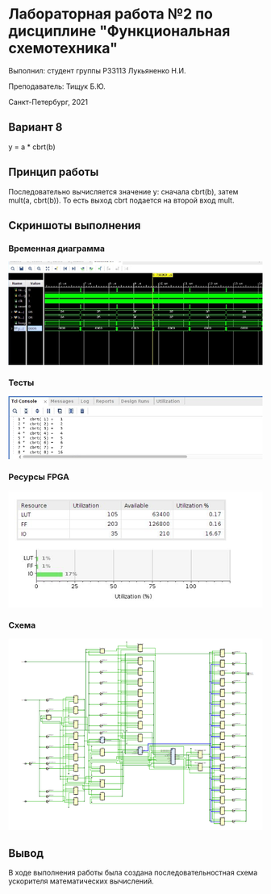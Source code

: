 # Лабораторная работа №2 по дисциплине "Функциональная схемотехника"
Выполнил: студент группы P33113 Лукьяненко Н.И.

Преподаватель: Тищук Б.Ю. 

Санкт-Петербург, 2021

## Вариант 8
y = a * cbrt(b)

## Принцип работы
Последовательно вычисляется значение y: сначала cbrt(b), затем mult(a, cbrt(b)). То есть выход cbrt подается на второй вход mult.

## Скриншоты выполнения
### Временная диаграмма
![](https://github.com/BeeRHaZaRD/Circuit-Design/blob/main/lab2/img/time_diagram.png)

### Тесты
![](https://github.com/BeeRHaZaRD/Circuit-Design/blob/main/lab2/img/console.png)

### Ресурсы FPGA
![](https://github.com/BeeRHaZaRD/Circuit-Design/blob/main/lab2/img/fpga_resources.png)

### Схема
![](https://github.com/BeeRHaZaRD/Circuit-Design/blob/main/lab2/img/shceme.png)

## Вывод
В ходе выполнения работы была создана последовательностная схема ускорителя математических вычислений.
